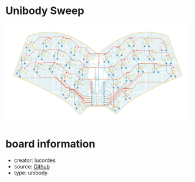# Unibody Sweep

![preview](./unibodysweep_preview.png)

# board information

- creator: lucordes
- source: [Github](https://github.com/lucordes/unibodysweep)
- type: unibody

